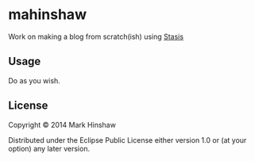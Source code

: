 # mahinshaw

Work on making a blog from scratch(ish) using [Stasis](https://github.com/magnars/stasis)

## Usage

Do as you wish.

## License

Copyright © 2014 Mark Hinshaw

Distributed under the Eclipse Public License either version 1.0 or (at
your option) any later version.
